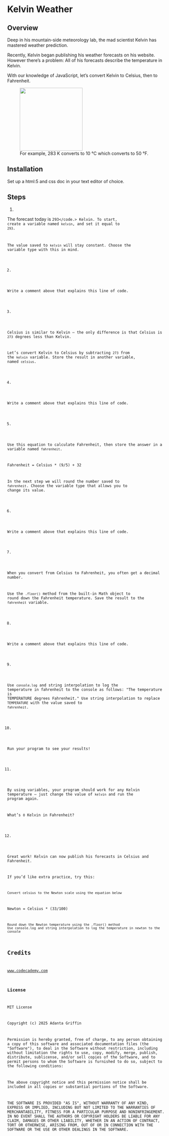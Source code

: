 # Kelvin Weather

## Overview
Deep in his mountain-side meteorology lab, the mad scientist Kelvin has mastered weather prediction.

Recently, Kelvin began publishing his weather forecasts on his website. However there’s a problem: All of his forecasts describe the temperature in Kelvin.

With our knowledge of JavaScript, let’s convert Kelvin to Celsius, then to Fahrenheit.

<figure>
    <img src="https://content.codecademy.com/projects/introduction-to-javascript/learn-javascript-introduction/kelvin-weather/Kelvin%20Thermometers.svg" height="200px" width="200px"/>
    <figcaption>For example, 283 K converts to 10 °C which converts to 50 °F.</figcaption>
</figure>

## Installation
Set up a html:5 and css doc in your text editor of choice.

## Steps
1.
The forecast today is <code>293</code.> Kelvin. To start, create a variable named <code>kelvin</code>, and set it equal to <code>293</code>.

The value saved to <code>kelvin</code> will stay constant. Choose the variable type with this in mind.

2.
Write a comment above that explains this line of code.

3.
Celsius is similar to Kelvin — the only difference is that Celsius is <code>273</code> degrees less than Kelvin.

Let’s convert Kelvin to Celsius by subtracting <code>273</code> from the <code>kelvin</code> variable. Store the result in another variable, named <code>celsius</code>.

4.
Write a comment above that explains this line of code.

5.
Use this equation to calculate Fahrenheit, then store the answer in a variable named <code>fahrenheit</code>.

Fahrenheit = Celsius * (9/5) + 32

In the next step we will round the number saved to <code>fahrenheit</code>. Choose the variable type that allows you to change its value.

6.
Write a comment above that explains this line of code.

7.
When you convert from Celsius to Fahrenheit, you often get a decimal number.

Use the <code>.floor()</code> method from the built-in Math object to round down the Fahrenheit temperature. Save the result to the <code>fahrenheit</code> variable.

8.
Write a comment above that explains this line of code.

9.
Use <code>console.log</code> and string interpolation to log the temperature in fahrenheit to the console as follows:
    "The temperature is TEMPERATURE degrees Fahrenheit."
Use string interpolation to replace <code>TEMPERATURE</code> with the value saved to <code>fahrenheit</code>.

10.
Run your program to see your results!

11.
By using variables, your program should work for any Kelvin temperature — just change the value of <code>kelvin</code> and run the program again.

What’s <code>0</code> Kelvin in Fahrenheit?

12.
Great work! Kelvin can now publish his forecasts in Celsius and Fahrenheit.

If you’d like extra practice, try this:

    Convert celsius to the Newton scale using the equation below
Newton = Celsius * (33/100)

    Round down the Newton temperature using the .floor() method
    Use console.log and string interpolation to log the temperature in newton to the console

## Credits
www.codecademy.com
### License
MIT License

Copyright (c) 2025 Adanta Griffin

Permission is hereby granted, free of charge, to any person obtaining a copy
of this software and associated documentation files (the "Software"), to deal
in the Software without restriction, including without limitation the rights
to use, copy, modify, merge, publish, distribute, sublicense, and/or sell
copies of the Software, and to permit persons to whom the Software is
furnished to do so, subject to the following conditions:

The above copyright notice and this permission notice shall be included in all
copies or substantial portions of the Software.

THE SOFTWARE IS PROVIDED "AS IS", WITHOUT WARRANTY OF ANY KIND, EXPRESS OR
IMPLIED, INCLUDING BUT NOT LIMITED TO THE WARRANTIES OF MERCHANTABILITY,
FITNESS FOR A PARTICULAR PURPOSE AND NONINFRINGEMENT. IN NO EVENT SHALL THE
AUTHORS OR COPYRIGHT HOLDERS BE LIABLE FOR ANY CLAIM, DAMAGES OR OTHER
LIABILITY, WHETHER IN AN ACTION OF CONTRACT, TORT OR OTHERWISE, ARISING FROM,
OUT OF OR IN CONNECTION WITH THE SOFTWARE OR THE USE OR OTHER DEALINGS IN THE
SOFTWARE.